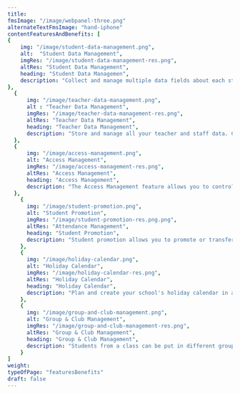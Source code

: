 ```yaml
---
title:
fmsImage: "/image/webpanel-three.png"
alternateTextFmsImage: "hand-iphone" 
contentFeaturesAndBenefits: [
{
    img: "/image/student-data-management.png",
    alt:  "Student Data Management",
    imgRes: "/image/student-data-management-res.png",
    altRes: "Student Data Management",
    heading: "Student Data Managemen",
    description: "Collect and manage multiple data fields about each student. Search for student information using any data field, get app login report, promote or migrate students to different classes and generate transfer certificate for each student."
},
  {
      img: "/image/teacher-data-management.png",
      alt : "Teacher Data Management",
      imgRes: "/image/teacher-data-management-res.png",
      altRes: "Teacher Data Management",
      heading: "Teacher Data Management",
      description: "Store and manage all your teacher and staff data. Classify your staff in over 10 different profiles like Academic Coordinator, Exam Coordinator, Accountant, Event Coordinator, Sports Coordinator etc. giving them access only to specific features."
  },
  {
      img: "/image/access-management.png",
      alt: "Access Management",
      imgRes: "/image/access-management-res.png",
      altRes: "Access Management",
      heading: "Access Management",
      description: "The Access Management feature allows you to control which teacher or coordinator will have access to which modules. For example, you can only allow Exam coordinators to schedule exams and restrict teachers for the same."
  },
    {
      img: "/image/student-promotion.png",
      alt: "Student Promotion",
      imgRes: "/image/student-promotion-res.png.png",
      altRes: "Attendance Management",
      heading: "Student Promotion",
      description: "Student promotion allows you to promote or transfer students from one class to another. You may promote all students of a class or select a few as needed."
    },
    {
      img: "/image/holiday-calendar.png",
      alt: "Holiday Calendar",
      imgRes: "/image/holiday-calendar-res.png",
      altRes: "Holiday Calendar",
      heading: "Holiday Calendar",
      description: "Plan and create your school's holiday calendar in advance and share with the parents and students on their app. Holidays sync with your attendance management automatically. You can add, edit or delete holidays during the session too."
    },
    {
      img: "/image/group-and-club-management.png",
      alt: "Group & Club Management",
      imgRes: "/image/group-and-club-management-res.png",
      altRes: "Group & Club Management",
      heading: "Group & Club Management",
      description: "Students from a class can be put in different groups based on various parameters. Schools also have clubs in which students from different classes participate. With myly, you can send messages, events and images to different groups and clubs."
    }
]
weight:
typeOfPage: "featuresBenefits"
draft: false
---
```

